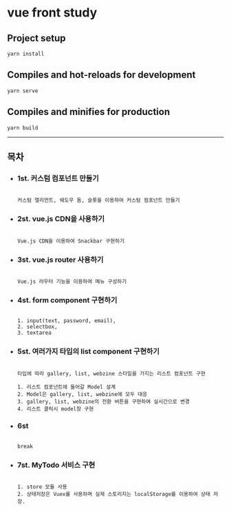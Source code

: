 # vue front study 

## Project setup 

    yarn install
  

## Compiles and hot-reloads for development

    yarn serve


## Compiles and minifies for production

    yarn build


----------------------------

## 목차

* ### 1st. 커스텀 컴포넌트 만들기
    ```
    
    커스텀 엘리먼트, 쉐도우 돔, 슬롯을 이용하여 커스텀 컴포넌트 만들기
    
    ```
    
* ### 2st. vue.js CDN을 사용하기
    ```
    
    Vue.js CDN을 이용하여 Snackbar 구현하기
    
    ```
    
* ### 3st. vue.js router 사용하기
    ```
    
    Vue.js 라우터 기능을 이용하여 메뉴 구성하기
    
    ```
    
* ### 4st. form component 구현하기
    ```
    
    1. input(text, password, email),
    2. selectbox,
    3. textarea
    
    ```
    
* ### 5st. 여러가지 타입의 list component 구현하기
    ```
    
    타입에 따라 gallery, list, webzine 스타일을 가지는 리스트 컴포넌트 구현
    
    1. 리스트 컴포넌트에 들어갈 Model 설계
    2. Model은 gallery, list, webzine에 모두 대응
    3. gallery, list, webzine의 전환 버튼을 구현하여 실시간으로 변경
    4. 리스트 클릭시 model창 구현
    
    ```
    
* ### 6st
    ```
    
    break
    
    ```
    
* ### 7st.  MyTodo 서비스 구현
    ```
    
    1. store 모듈 사용
    2. 상태저장은 Vuex를 사용하며 실제 스토리지는 localStorage를 이용하여 상태 저장.
    
    ```
    
    
    
    
